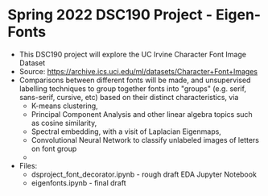 # Spring 2022 DSC190 Project - Eigen-Fonts

* This DSC190 project will explore the UC Irvine Character Font Image Dataset
* Source: https://archive.ics.uci.edu/ml/datasets/Character+Font+Images
* Comparisons between different fonts will be made, and unsupervised labelling techniques to group together fonts into "groups" (e.g. serif, sans-serif, cursive, etc) based on their distinct characteristics, via
  * K-means clustering, 
  * Principal Component Analysis and other linear algebra topics such as cosine similarity,
  * Spectral embedding, with a visit of Laplacian Eigenmaps,
  * Convolutional Neural Network to classify unlabeled images of letters on font group
  *  
* Files:
  * dsproject_font_decorator.ipynb - rough draft EDA Jupyter Notebook
  * eigenfonts.ipynb - final draft
